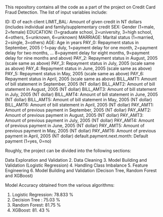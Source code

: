 This repository contains all the code as a part of the project on Credit Card Fraud Detection. The list of input variables include:

ID: ID of each client LIMIT_BAL: Amount of given credit in NT dollars (includes individual and family/supplementary credit SEX: Gender (1=male, 2=female) EDUCATION: (1=graduate school, 2=university, 3=high school, 4=others, 5=unknown, 6=unknown) MARRIAGE: Marital status (1=married, 2=single, 3=others) AGE: Age in years PAY_0: Repayment status in September, 2005 (-1=pay duly, 1=payment delay for one month, 2=payment delay for two months, … 8=payment delay for eight months, 9=payment delay for nine months and above) PAY_2: Repayment status in August, 2005 (scale same as above) PAY_3: Repayment status in July, 2005 (scale same as above) PAY_4: Repayment status in June, 2005 (scale same as above) PAY_5: Repayment status in May, 2005 (scale same as above) PAY_6: Repayment status in April, 2005 (scale same as above) BILL_AMT1: Amount of bill statement in September, 2005 (NT dollar) BILL_AMT2: Amount of bill statement in August, 2005 (NT dollar) BILL_AMT3: Amount of bill statement in July, 2005 (NT dollar) BILL_AMT4: Amount of bill statement in June, 2005 (NT dollar) BILL_AMT5: Amount of bill statement in May, 2005 (NT dollar) BILL_AMT6: Amount of bill statement in April, 2005 (NT dollar) PAY_AMT1: Amount of previous payment in September, 2005 (NT dollar) PAY_AMT2: Amount of previous payment in August, 2005 (NT dollar) PAY_AMT3: Amount of previous payment in July, 2005 (NT dollar) PAY_AMT4: Amount of previous payment in June, 2005 (NT dollar) PAY_AMT5: Amount of previous payment in May, 2005 (NT dollar) PAY_AMT6: Amount of previous payment in April, 2005 (NT dollar) default.payment.next.month: Default payment (1=yes, 0=no)


Roughly, the project can be divided into the following sections:

Data Exploration and Validation 2. Data Cleaning 3. Model Building and Validation (Logistic Regression) 4. Handling Class Imbalance 5. Feature Engineering 6. Model Building and Validation (Decison Tree, Random Forest and XGBoost)

Model Accuracy obtained from the various algorithms:


1. Logistic Regression: 78.833 %
2. Decision Tree : 75.03 %
3. Random Forest: 81.75 %
4. XGBoost: 81. 43 %






